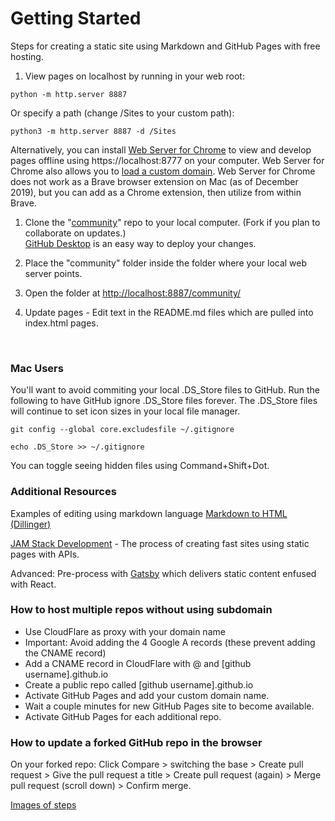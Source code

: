 # Getting Started

Steps for creating a static site using Markdown and GitHub Pages with free hosting.  

1. View pages on localhost by running in your web root:  

 <code>python -m http.server 8887</code>

 Or specify a path (change /Sites to your custom path):

 <code>python3 -m http.server 8887 -d /Sites</code>

 Alternatively, you can install [Web Server for Chrome](https://chrome.google.com/webstore/detail/web-server-for-chrome/ofhbbkphhbklhfoeikjpcbhemlocgigb?hl=en) to view and develop pages offline using https://localhost:8777 on your computer. Web Server for Chrome also allows you to [load a custom domain](https://medium.com/@jmatix/using-chrome-as-a-local-web-server-af04baffd581). Web Server for Chrome does not work as a Brave browser extension on Mac (as of December 2019), but you can add as a Chrome extension, then utilize from within Brave.

1. Clone the "<a href='https://github.com/modelearth/community'>community</a>" repo to your local computer.  (Fork if you plan to collaborate on updates.)  
<a href="https://desktop.github.com/">GitHub Desktop</a> is an easy way to deploy your changes.

1. Place the "community" folder inside the folder where your local web server points.  

1. Open the folder at [http://localhost:8887/community/](http://localhost:8887/community/)  

1. Update pages - Edit text in the README.md files which are pulled into index.html pages.  

<!--
1. [Set up crowdsourced editing](../../../crowdsource/editor) of data for lists and maps.

1. Copy the "starter" folder inside community and give it the name of your community or module.
-->
<br>

### Mac Users
You'll want to avoid commiting your local .DS_Store files to GitHub. Run the following to have GitHub ignore .DS_Store files forever. The .DS_Store files will continue to set icon sizes in your local file manager.   
 
<!-- Avoid .DS_Store file creation over network connections (article from 2011, confirm this still occurs)
	https://support.apple.com/en-us/HT1629 -->
<code>git config --global core.excludesfile ~/.gitignore  
echo .DS_Store >> ~/.gitignore</code>  

You can toggle seeing hidden files using Command+Shift+Dot. 

### Additional Resources

Examples of editing using markdown language [Markdown to HTML (Dillinger)](https://dillinger.io/)  

[JAM Stack Development](https://jamstack.org) - The process of creating fast sites using static pages with APIs. 

Advanced: Pre-process with [Gatsby](https://www.gatsbyjs.org/) which delivers static content enfused with React. 

### How to host multiple repos without using subdomain

- Use CloudFlare as proxy with your domain name
- Important: Avoid adding the 4 Google A records (these prevent adding the CNAME record)
- Add a CNAME record in CloudFlare with @ and [github username].github.io
- Create a public repo called [github username].github.io
- Activate GitHub Pages and add your custom domain name.
- Wait a couple minutes for new GitHub Pages site to become available.
- Activate GitHub Pages for each additional repo.
<!-- note, when setting up the prior neighborhood folder was renamed to [github username].github.io -->

### How to update a forked GitHub repo in the browser

On your forked repo: Click Compare > switching the base > Create pull request > Give the pull request a title > Create pull request (again) > Merge pull request (scroll down) > Confirm merge.  

[Images of steps](https://stackoverflow.com/questions/20984802/how-can-i-keep-my-fork-in-sync-without-adding-a-separate-remote/21131381#21131381)


 